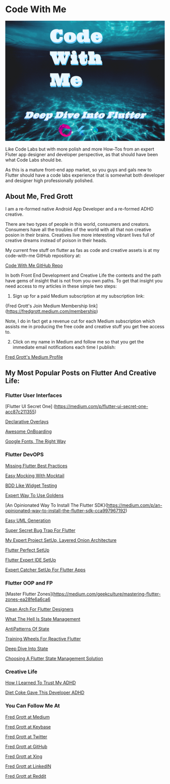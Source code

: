 # Code With Me

![code with me](./media/code-with-me.png)

Like Code Labs but with more polish and more How-Tos from an expert Fluter app designer and developer perspective, as that should have been what Code Labs should be.

As this is a mature front-end app market, so you guys and gals new to Flutter should have a code labs experience that is somewhat both developer and designer high professionally polished.  

## About Me, Fred Grott

I am a re-formed native Android App Developer and a re-formed ADHD creative.

There are two types of people in this world, consumers and creators. Consumers have all the troubles of the world with all that non creative posion in their brains.  Creatives live more interesting vibrant lives full of creative dreams instead of poison in their heads.

My current free stuff on flutter as fas as code and creative assets is at my code-with-me GitHub repositiory at:

[Code With Me GitHub Repo](https://github.com/fredgrott/code_with_me)

In both Front End Development and Creative Life the contexts and the path have gems of insight that is not from you own paths. To get that insight you need access to my articles in these simple two steps:

1. Sign up for a paid Medium subscription at my subscription link:

{Fred Grott's Join Medium Membership link](https://fredgrott.medium.com/membership)



Note, I do in fact get a revenue cut for each Medium subscription which assists me in producing the free code and creative stuff you get free access to.

2. Click on my name in Medium and follow me so that you get the immediate email notifications each time I publish:

[Fred Grott's Medium Profile](https://fredgrott.medium.com/)



## My Most Popular Posts on Flutter And Creative Life:


### Flutter User Interfaces

[Flutter UI Secret One]
(https://medium.com/p/flutter-ui-secret-one-acc87c211355)

[Declarative Overlays](https://medium.com/p/declarative-overlays-1c4f744d1c6e)

[Awesome OnBoarding](https://medium.com/p/awesome-onboarding-6b61a1d077ef)

[Google Fonts, The Right Way](https://medium.com/p/google-fonts-the-right-way-72a715f046a3)

### Flutter DevOPS

[Missing Flutter Best Practices](https://medium.com/p/missing-flutter-best-practices-72a1fa684d09)

[Easy Mocking With Mocktail](https://medium.com/p/easy-mocking-with-mocktail-f3fd10a1eecd)

[BDD Like Widget Testing](https://medium.com/p/bdd-like-widget-testing-bb95b12edac7)

[Expert Way To Use Goldens](https://medium.com/p/expert-way-to-use-goldens-45b46aa8e2c3)

[An Opinionated Way To Install The Flutter SDK}(https://medium.com/p/an-opinionated-way-to-install-the-flutter-sdk-cca997967192)

[Easy UML Generation](https://medium.com/p/easy-uml-generation-e6e16e5c8b0a)

[Super Secret Bug Trap For Flutter](https://medium.com/geekculture/super-secret-bug-trap-for-flutter-c89d36974b96)

[My Expert Project SetUp, Layered Onion Architecture](https://medium.com/geekculture/my-expert-project-setup-layered-onion-architecture-5dd06e29ee9f)

[Flutter Perfect SetUp](https://medium.com/codex/flutter-perfect-setup-c5462b412f78)

[Flutter Expert IDE SetUp](https://medium.com/geekculture/flutter-expert-ide-set-up-25791ce690c)

[Expert Catcher SetUp For Flutter Apps](https://medium.com/p/expert-catcher-setup-for-flutter-apps-a9ee3a6a9e08)

### Flutter OOP and FP

[Master Flutter Zones](https://medium.com/geekculture/mastering-flutter-zones-ea28fe6a6ca6



[Clean Arch For Flutter Designers](https://medium.com/p/clean-arch-for-flutter-designers-b8076416d2ca)

[What The Hell Is State Management](https://medium.com/p/what-the-hell-is-state-management-ee49559e6f48)

[AntiPatterns Of State](https://medium.com/p/anitpatterns-of-state-610dae657ac6)

[Training Wheels For Reactive Flutter](https://medium.com/p/training-wheels-for-reactive-flutter-d1ae35c47787)


[Deep Dive Into State](https://medium.com/geekculture/deep-dive-into-state-34b443da3573)

[Choosing A Flutter State Management Solution](https://medium.com/p/choosing-a-flutter-state-management-solution-cccf1b2acf10)

### Creative Life

[How I Learned To Trust My ADHD](https://medium.com/p/how-i-learned-to-trust-my-adhd-dbf4f80518cc)

[Diet Coke Gave This Developer ADHD](https://medium.com/p/diet-coke-gave-hits-developer-adhd-cd4d7f3f73cd)

### You Can Follow Me At

[Fred Grott at Medium](https://fredgrott.medium.com)

[Fred Grott at Keybase](https://keybase.io/fredgrott)


[Fred Grott at Twitter](https://twitter.com/fredgrott)


[Fred Grott at GitHub](https://github.com/fredgrott)


[Fred Grott at Xing](https://www.xing.com/profile/Fred_Grott/cv)


[Fred Grott at LinkedIN](https://www.linkedin.com/in/fredgrottstartupfluttermobileappdesigner/)

[Fred Grott at Reddit](https://www.reddit.com/user/fredgrott)
